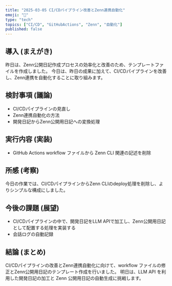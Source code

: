 ```yaml
---
title: "2025-03-05 CI/CDパイプライン改善とZenn連携自動化"
emoji: "🚀"
type: "tech"
topics: ["CI/CD", "GitHubActions", "Zenn", "自動化"]
published: false
---
```


## 導入 (まえがき)

昨日は、Zenn公開日記作成プロセスの効率化と改善のため、テンプレートファイルを作成しました。
今日は、昨日の成果に加えて、CI/CDパイプラインを改善し、Zenn連携を自動化することに取り組みます。

## 検討事項 (議論)

- CI/CDパイプラインの見直し
- Zenn連携自動化の方法
- 開発日記からZenn公開用日記への変換処理

## 実行内容 (実装)

- GitHub Actions workflow ファイルから Zenn CLI 関連の記述を削除

## 所感 (考察)

今日の作業では、CI/CDパイプラインからZenn CLIのdeploy処理を削除し、よりシンプルな構成にしました。

## 今後の課題 (展望)

- CI/CDパイプラインの中で、開発日記をLLM APIで加工し、Zenn公開用日記として配置する処理を実装する
- 会話ログの自動記録

## 結論 (まとめ)

CI/CDパイプラインの改善とZenn連携自動化に向けて、workflow ファイルの修正とZenn公開用日記のテンプレート作成を行いました。
明日は、LLM API を利用した開発日記の加工と Zenn 公開用日記の自動生成に挑戦します。